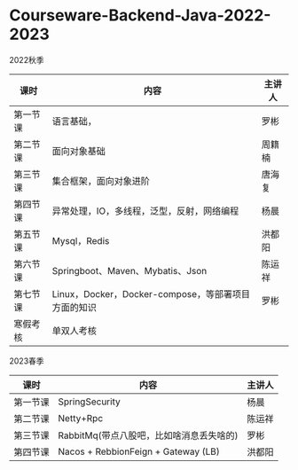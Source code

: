 # Courseware-Backend-Java-2022-2023

2022秋季

| 课时     | 内容                                                | 主讲人 |
| -------- | --------------------------------------------------- | ------ |
| 第一节课 | 语言基础，                                          | 罗彬   |
| 第二节课 | 面向对象基础                                        | 周籍楠 |
| 第三节课 | 集合框架，面向对象进阶                              | 唐海复 |
| 第四节课 | 异常处理，IO，多线程，泛型，反射，网络编程          | 杨晨   |
| 第五节课 | Mysql，Redis                                        | 洪都阳 |
| 第六节课 | Springboot、Maven、Mybatis、Json                    | 陈运祥 |
| 第七节课 | Linux，Docker，Docker-compose，等部署项目方面的知识 | 罗彬   |
| 寒假考核 | 单双人考核                                          |        |

2023春季

| 课时           | 内容                                     | 主讲人 |
| -------------- | ---------------------------------------- | ------ |
| 第一节课       | SpringSecurity                           | 杨晨   |
| 第二节课       | Netty+Rpc                                | 陈运祥 |
| 第三节课       | RabbitMq(带点八股吧，比如啥消息丢失啥的) | 罗彬   |
| 第四节课       | Nacos + RebbionFeign + Gateway (LB)      | 洪都阳 |

